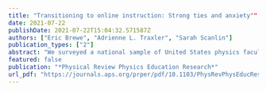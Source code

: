 ```yaml
---
title: "Transitioning to online instruction: Strong ties and anxiety""
date: 2021-07-22
publishDate: 2021-07-22T15:04:32.571587Z
authors: ["Eric Brewe", "Adrienne L. Traxler", "Sarah Scanlin"]
publication_types: ["2"]
abstract: "We surveyed a national sample of United States physics faculty about the COVID-19 transition to online learning. Most faculty had 1–2 weeks to prepare and no experience with teaching online. They relied on department peers to discuss approaches and used lecture adaptations such as video conferencing rather than new curricular elements. Their responses were empathetic to the students’ situation, and 90% believed they were average or above at implementing online instruction. Faculty’s preference for local resources and existing methods suggests that in a crisis, strong network ties will dominate as information sources, with consequences for professional development and instructional change."
featured: false
publication: "*Physical Review Physics Education Research*"
url_pdf: "https://journals.aps.org/prper/pdf/10.1103/PhysRevPhysEducRes.17.023103"
---
```


